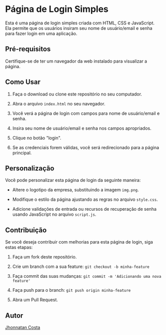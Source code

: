 # Página de Login Simples

Esta é uma página de login simples criada com HTML, CSS e JavaScript. Ela permite que os usuários insiram seu nome de usuário/email e senha para fazer login em uma aplicação.

## Pré-requisitos

Certifique-se de ter um navegador da web instalado para visualizar a página.

## Como Usar

1. Faça o download ou clone este repositório no seu computador.

2. Abra o arquivo `index.html` no seu navegador.

3. Você verá a página de login com campos para nome de usuário/email e senha.

4. Insira seu nome de usuário/email e senha nos campos apropriados.

5. Clique no botão "login".

6. Se as credenciais forem válidas, você será redirecionado para a página principal.

## Personalização

Você pode personalizar esta página de login da seguinte maneira:

- Altere o logotipo da empresa, substituindo a imagem `img.png`.

- Modifique o estilo da página ajustando as regras no arquivo `style.css`.

- Adicione validações de entrada ou recursos de recuperação de senha usando JavaScript no arquivo `script.js`.

## Contribuição

Se você deseja contribuir com melhorias para esta página de login, siga estas etapas:

1. Faça um fork deste repositório.

2. Crie um branch com a sua feature: `git checkout -b minha-feature`

3. Faça commit das suas mudanças: `git commit -m 'Adicionando uma nova feature'`

4. Faça push para o branch: `git push origin minha-feature`

5. Abra um Pull Request.

## Autor

[Jhonnatan Costa](https://github.com/XsJota/Quiz/commits?author=XsJota)
